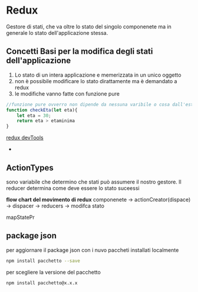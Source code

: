 # Redux

Gestore di stati, che va oltre lo stato del singolo componenete ma in generale lo stato dell'applicazione stessa.

## Concetti Basi per la modifica degli stati dell'applicazione

1. Lo stato di un intera applicazione e memerizzata in un unico oggetto
2. non è possibile modificare lo stato dirattamente ma è demandato a redux
3. le modifiche vanno fatte con funzione pure

```js
//funzione pure ovverro non dipende da nessuna varibile o cosa dall'esterno ma è tutto al suo intero
function checkEta(let eta){
    let eta = 30;
    return eta > etaminima
}
```

[redux devTools](https://chrome.google.com/webstore/detail/redux-devtools/lmhkpmbekcpmknklioeibfkpmmfibljd)

*

## ActionTypes

sono variabile che determino che stati può assumere il nostro gestore. Il reducer determina come deve essere lo stato suceessi

**flow chart del movimento di redux**
componenete -> actionCreator(dispace) -> dispacer -> reducers -> modifca stato

mapStatePr


## package json

per aggiornare il package json con i nuvo paccheti installati localmente

```sh
npm install pacchetto --save
``` 

per scegliere la versione del pacchetto
```sh
npm install pacchetto@x.x.x
```